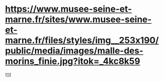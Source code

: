 # https://www.musee-seine-et-marne.fr/sites/www.musee-seine-et-marne.fr/files/styles/img__253x190/public/media/images/malle-des-morins_finie.jpg?itok=_4kc8k59

![](
